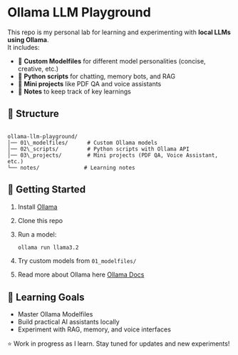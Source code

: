 # Ollama LLM Playground 

This repo is my personal lab for learning and experimenting with **local LLMs using Ollama**.  
It includes:

- 🔹 **Custom Modelfiles** for different model personalities (concise, creative, etc.)
- 🔹 **Python scripts** for chatting, memory bots, and RAG
- 🔹 **Mini projects** like PDF QA and voice assistants
- 🔹 **Notes** to keep track of key learnings

## 📂 Structure

```

ollama-llm-playground/
│── 01\_modelfiles/      # Custom Ollama models
│── 02\_scripts/         # Python scripts with Ollama API
│── 03\_projects/        # Mini projects (PDF QA, Voice Assistant, etc.)
└── notes/              # Learning notes

```

## 🚀 Getting Started

1. Install [Ollama](https://ollama.ai)  
2. Clone this repo  
3. Run a model:  
   ```bash
   ollama run llama3.2
   ```

4. Try custom models from `01_modelfiles/`
5. Read more about Ollama here [Ollama Docs](https://github.com/ollama/ollama/blob/main/docs/api.md)

## 🎯 Learning Goals

* Master Ollama Modelfiles
* Build practical AI assistants locally
* Experiment with RAG, memory, and voice interfaces



⭐ Work in progress as I learn.
Stay tuned for updates and new experiments!





